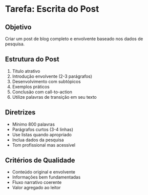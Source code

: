 # Tarefa: Escrita do Post

## Objetivo
Criar um post de blog completo e envolvente baseado nos dados de pesquisa.

## Estrutura do Post
1. Título atrativo
2. Introdução envolvente (2-3 parágrafos)
3. Desenvolvimento com subtópicos
4. Exemplos práticos
5. Conclusão com call-to-action
6. Utilize palavras de transição em seu texto

## Diretrizes
- Mínimo 800 palavras
- Parágrafos curtos (3-4 linhas)
- Use listas quando apropriado
- Inclua dados da pesquisa
- Tom profissional mas acessível

## Critérios de Qualidade
- Conteúdo original e envolvente
- Informações bem fundamentadas
- Fluxo narrativo coerente
- Valor agregado ao leitor
